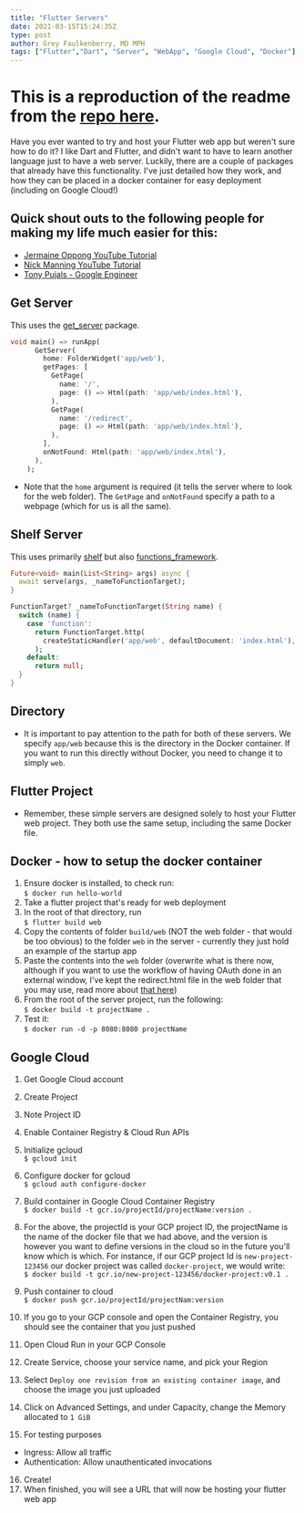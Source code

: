 ```yaml
---
title: "Flutter Servers"
date: 2021-03-15T15:24:35Z
type: post
author: Grey Faulkenberry, MD MPH
tags: ["Flutter","Dart", "Server", "WebApp", "Google Cloud", "Docker"]
---
```


# This is a reproduction of the readme from the [repo here](https://github.com/MayJuun/servers). 
Have you ever wanted to try and host your Flutter web app but weren't sure how to do it? I like Dart and Flutter, and didn't want to have to learn another language just to have a web server. Luckily, there are a couple of packages that already have this functionality. I've just detailed how they work, and how they can be placed in a docker container for easy deployment (including on Google Cloud!)

## Quick shout outs to the following people for making my life much easier for this:
- [Jermaine Oppong YouTube Tutorial](https://www.youtube.com/watch?v=y6Z1V8QpGFc)
- [Nick Manning YouTube Tutorial](https://www.youtube.com/watch?v=SIDOSAdevWM)
- [Tony Pujals - Google Engineer](https://medium.com/google-cloud/build-slim-docker-images-for-dart-apps-ee98ea1d1cf7)

## Get Server
This uses the [get_server](https://pub.dev/packages/get_server) package.
```dart
void main() => runApp(
      GetServer(
        home: FolderWidget('app/web'),
        getPages: [
          GetPage(
            name: '/',
            page: () => Html(path: 'app/web/index.html'),
          ),
          GetPage(
            name: '/redirect',
            page: () => Html(path: 'app/web/index.html'),
          ),
        ],
        onNotFound: Html(path: 'app/web/index.html'),
      ),
    );
```
- Note that the ```home``` argument is required (it tells the server where to look for the web folder). The ```GetPage``` and ```onNotFound``` specify a path to a webpage (which for us is all the same). 

## Shelf Server
This uses primarily [shelf](https://pub.dev/packages/shelf) but also [functions_framework](https://github.com/GoogleCloudPlatform/functions-framework-dart). 
```dart
Future<void> main(List<String> args) async {
  await serve(args, _nameToFunctionTarget);
}

FunctionTarget? _nameToFunctionTarget(String name) {
  switch (name) {
    case 'function':
      return FunctionTarget.http(
        createStaticHandler('app/web', defaultDocument: 'index.html'),
      );
    default:
      return null;
  }
}
```
## Directory
- It is important to pay attention to the path for both of these servers. We specify ```app/web``` because this is the directory in the Docker container. If you want to run this directly without Docker, you need to change it to simply ```web```.

## Flutter Project
- Remember, these simple servers are designed solely to host your Flutter web project. They both use the same setup, including the same Docker file. 

## Docker - how to setup the docker container
1. Ensure docker is installed, to check run:  
```$ docker run hello-world```
2. Take a flutter project that's ready for web deployment
3. In the root of that directory, run  
```$ flutter build web```
4. Copy the contents of folder ```build/web``` (NOT the web folder - that would be too obvious) to the folder ```web``` in the server - currently they just hold an example of the startup app
5. Paste the contents into the ```web``` folder (overwrite what is there now, although if you want to use the workflow of having OAuth done in an external window, I've kept the redirect.html file in the web folder that you may use, read more about [that here](https://itnext.io/flutter-web-oauth-authentication-through-external-window-d890a7ff6463))
6. From the root of the server project, run the following:  
```$ docker build -t projectName .```
7. Test it:    
```$ docker run -d -p 8080:8080 projectName```

## Google Cloud 
1. Get Google Cloud account
2. Create Project
3. Note Project ID
4. Enable Container Registry & Cloud Run APIs
5. Initialize gcloud  
```$ gcloud init```
6. Configure docker for gcloud  
```$ gcloud auth configure-docker```
7. Build container in Google Cloud Container Registry  
```$ docker build -t gcr.io/projectId/projectName:version .```  
8. For the above, the projectId is your GCP project ID, the projectName is the name of the docker file that we had above, and the version is however you want to define versions in the cloud so in the future you'll know which is which. For instance, if our GCP project Id is ```new-project-123456``` our docker project was called ```docker-project```, we would write:  
```$ docker build -t gcr.io/new-project-123456/docker-project:v0.1 .```

9. Push container to cloud  
```$ docker push gcr.io/projectId/projectNam:version```
10. If you go to your GCP console and open the Container Registry, you should see the container that you just pushed
11. Open Cloud Run in your GCP Console
12. Create Service, choose your service name, and pick your Region
13. Select ```Deploy one revision from an existing container image```, and choose the image you just uploaded
14. Click on Advanced Settings, and under Capacity, change the Memory allocated to ```1 GiB```
15. For testing purposes
- Ingress: Allow all traffic
- Authentication: Allow unauthenticated invocations
16. Create!
17. When finished, you will see a URL that will now be hosting your flutter web app